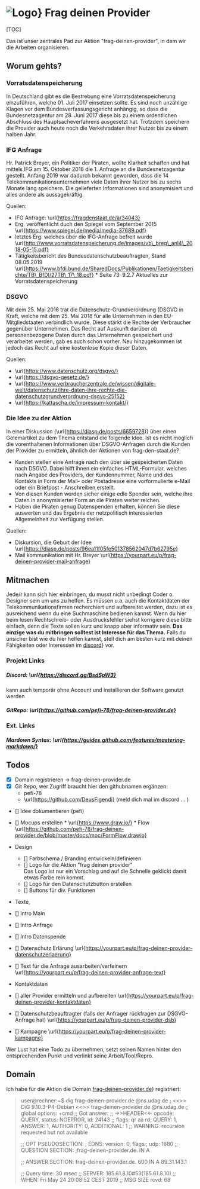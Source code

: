  # ![Logo](\url{https://pefi-78.github.io/frag-deinen-provider.de/images/logo/logo\_color\_96.png)} Frag deinen Provider

[TOC]

Das ist unser zentrales Pad zur Aktion "frag-deinen-provider", in dem wir die Arbeiten organisieren.

## Worum gehts?

### Vorratsdatenspeicherung
In Deutschland gibt es die Bestrebung eine Vorratsdatenspeicherung einzuführen, welche 01. Juli 2017 einsetzen sollte. Es sind noch unzählige Klagen vor dem Bundesverfassungsgericht anhängig, so dass die Bundesnetzagentur am 28. Juni 2017 diese bis zu einem ordentlichen Abschluss des Hauptsacheverfahrens ausgesetzt hat. Trotzdem speichern die Provider auch heute noch die Verkehrsdaten ihrer Nutzer bis zu einem halben Jahr.

### IFG Anfrage
Hr. Patrick Breyer, ein Politiker der Piraten, wollte Klarheit schaffen und hat mittels IFG am 15. Oktober 2018 die 1. Anfrage an die Bundesnetzagentur gestellt. Anfang 2019 war dadurch bekannt geworden, dass die 14 Telekommunikationsunternehmen viele Daten ihrer Nutzer bis zu sechs Monate lang speichern. Die gelieferten Informationen sind anonymisiert und alles andere als aussagekräftig.

Quellen:
* IFG Anfrage: \url{https://fragdenstaat.de/a/34043}
* Erg. veröffentlicht duch den Spiegel vom September 2015  \url{https://www.spiegel.de/media/media-37689.pdf}
* letztes Erg. welches über die IFG-Anfrage befreit wurde   \url{http://www.vorratsdatenspeicherung.de/images/vb\_breg\_anl4\_2018-05-15.pdf}
* Tätigkeitsbericht des Bundesdatenschutzbeauftragten, Stand 08.05.2019  \url{https://www.bfdi.bund.de/SharedDocs/Publikationen/Taetigkeitsberichte/TB\_BfDI/27TB\_17\_18.pdf}
        * Seite 73: 9.2.7 Aktuelles zur Vorratsdatenspeicherung

### DSGVO

Mit dem 25. Mai 2016 trat die  Datenschutz-Grundverordnung (DSGVO in Kraft, welche mit dem 25. Mai 2018 für alle Unternehmen in den  EU-Mitgliedstaaten verbindlich wurde. Diese stärkt die Rechte der Verbraucher gegenüber Unternehmen. Das Recht auf Auskunft darüber ob personenbezogene Daten durch das Unternehmen gespeichert und verarbeitet werden, gab es auch schon vorher. Neu hinzugekommen ist jedoch das Recht auf eine kostenlose Kopie dieser Daten. 

Quellen:
* \url{https://www.datenschutz.org/dsgvo/}
* \url{https://dsgvo-gesetz.de/}
* \url{https://www.verbraucherzentrale.de/wissen/digitale-welt/datenschutz/ihre-daten-ihre-rechte-die-datenschutzgrundverordnung-dsgvo-25152}
* \url{https://kattascha.de/impressum-kontakt/}


### Die Idee zu der Aktion 
In einer Diskussion (\url{https://diasp.de/posts/6659728)} über einen Golemartikel zu dem Thema entstand die folgende Idee. Ist es nicht möglich die vorenthaltenen Informationen über DSGVO-Anfragen durch die Kunden der Provider zu ermitteln, ähnlich der Aktionen von frag-den-staat.de?

* Kunden stellen eine Anfrage nach den über sie gespeicherten Daten  nach DSGVO. Dabei hilft ihnen ein einfaches HTML-Formular, welches nach Angabe des Providers, der Kundennummer, Name und des Kontakts in Form der Mail- oder Postadresse eine vorformulierte e-Mail oder ein Briefpost - Anschreiben erstellt.
* Von diesen Kunden werden sicher einige edle Spender sein, welche ihre Daten in anonymisierter Form an die Piraten weiter reichen.
* Haben die Piraten genug Datenspenden erhalten,  können Sie diese auswerten und das Ergebnis der netzpolitisch interessierten Allgemeinheit zur Verfügung stellen.

Quellen:
* Diskursion, die Geburt der Idee \url{https://diasp.de/posts/96ea11f05fe501378562047d7b62795e}
* Mail kommunikation mit Hr. Breyer \url{https://yourpart.eu/p/frag-deinen-provider-mail-anfrage}


## Mitmachen
Jede/r kann sich hier einbringen, du musst nicht unbedingt Coder o. Designer sein um uns zu helfen. Es müssen u.a. auch die Kontaktdaten der Telekommunikationsfirmen recherchiert und aufbereitet werden, dazu ist es ausreichend wenn du eine Suchmaschine bedienen kannst. Wenn du hier beim lesen Rechtschreib- oder Ausdrucksfehler siehst korrigiere diese bitte einfach, denn die Texte sollen kurz und knapp aber informativ sein. **Das einzige was du mitbringen solltest ist Interesse für das Thema.**
Falls du unsicher bist wie du hier helfen kannst, stell dich am besten kurz mit deinen Fähigkeiten oder Interessen im [discord](\url{https://discord.gg/BsdSpW3)} vor.

### Projekt Links 
##### Discord: \url{https://discord.gg/BsdSpW3}
  kann auch temporär ohne Account und installieren der Software genutzt werden
##### GitRepo: \url{https://github.com/pefi-78/frag-deinen-provider.de}

### Ext. Links
##### Mardown Syntax: \url{https://guides.github.com/features/mastering-markdown/} 

## Todos

* [X] Domain registrieren -> frag-deinen-provider.de
* [X] Git Repo, wer Zugriff braucht hier den githubnamen ergänzen: 
  * pefi-78   
  * \url{https://github.com/DeusFigendi} (meld dich mal im discord ... )
* [] Idee dokumentieren (pefi)
* [] Mocups erstellen
        * \url{https://www.draw.io/}
        * Flow \url{https://github.com/pefi-78/frag-deinen-provider.de/blob/master/docs/moc/FormFlow.drawio}

* Design
  * [] Farbschema / Branding entwickeln/definieren  
  * [] Logo für die Aktion "frag deinen provider"<br>
  Das Logo ist nur ein Vorschlag und auf die Schnelle geklickt damit etwas Farbe rein kommt.
  * [] Logo für den Datenschutzbutton erstellen 
  * [] Buttons für div. Funktionen 

* Texte,
 * [] Intro Main
 * [] Intro Anfrage
 * [] Intro Datenspende
 * [] Datenschutz Erlärung 
   \url{https://yourpart.eu/p/frag-deinen-provider-datenschutzerlaerung}
 * [] Text für die Anfrage ausarbeiten/verfeinern
   \url{https://yourpart.eu/p/frag-deinen-provider-anfrage-text}
* Kontaktdaten
 * []  aller Provider ermitteln und aufbereiten
   \url{https://yourpart.eu/p/frag-deinen-provider-kontaktdaten}
* [] Datenschutzbeauftragter (falls der Anfrager rückfragen zur DSGVO-Anfrage hat)
  \url{https://yourpart.eu/p/frag-deinen-provider-dsb}


* [] Kampagne \url{https://yourpart.eu/p/frag-deinen-provider-kampagne}



Wer Lust hat eine Todo zu übernehmen, setzt seinen Namen hinter den entsprechenden Punkt und verlinkt seine Arbeit/Tool/Repro. 

## Domain
Ich habe für die Aktion die Domain [frag-deinen-provider.de](\url{http://frag-deinen-provider.de)} registriert:
>user@rechner:~$ dig frag-deinen-provider.de @ns.udag.de
>; <<>> DiG 9.10.3-P4-Debian <<>> frag-deinen-provider.de @ns.udag.de
>;; global options: +cmd
>;; Got answer:
>;; ->>HEADER<<- opcode: QUERY, status: NOERROR, id: 24143
>;; flags: qr aa rd; QUERY: 1, ANSWER: 1, AUTHORITY: 0, ADDITIONAL: 1
>;; WARNING: recursion requested but not available
>
>;; OPT PSEUDOSECTION:
>; EDNS: version: 0, flags:; udp: 1680
>;; QUESTION SECTION:
>;frag-deinen-provider.de.        IN        A
>
>;; ANSWER SECTION:
>frag-deinen-provider.de. 600        IN        A        89.31.143.1
>
>;; Query time: 30 msec
>;; SERVER: 185.61.8.10#53(185.61.8.10)
>;; WHEN: Fri May 24 20:08:52 CEST 2019
>;; MSG SIZE  rcvd: 68




